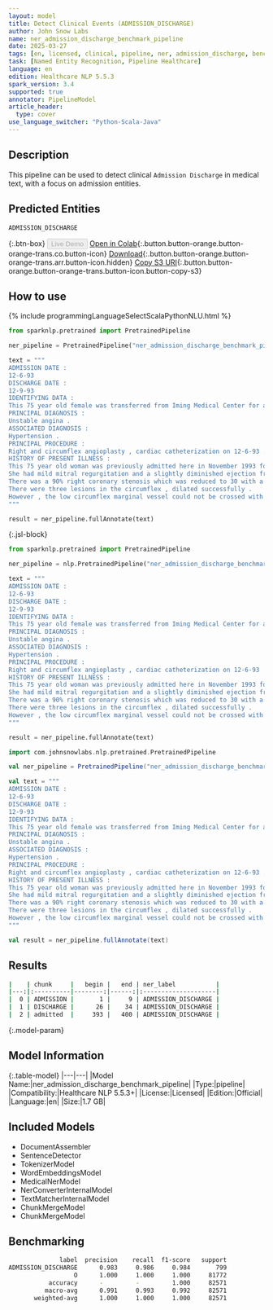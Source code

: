 ```yaml
---
layout: model
title: Detect Clinical Events (ADMISSION_DISCHARGE)
author: John Snow Labs
name: ner_admission_discharge_benchmark_pipeline
date: 2025-03-27
tags: [en, licensed, clinical, pipeline, ner, admission_discharge, benchmark]
task: [Named Entity Recognition, Pipeline Healthcare]
language: en
edition: Healthcare NLP 5.5.3
spark_version: 3.4
supported: true
annotator: PipelineModel
article_header:
  type: cover
use_language_switcher: "Python-Scala-Java"
---
```


## Description

This pipeline can be used to detect clinical `Admission Discharge` in medical text, with a focus on admission entities.

## Predicted Entities

`ADMISSION_DISCHARGE`

{:.btn-box}
<button class="button button-orange" disabled>Live Demo</button>
[Open in Colab](https://colab.research.google.com/github/JohnSnowLabs/spark-nlp-workshop/blob/master/healthcare-nlp/07.0.Pretrained_Clinical_Pipelines.ipynb){:.button.button-orange.button-orange-trans.co.button-icon}
[Download](https://s3.amazonaws.com/auxdata.johnsnowlabs.com/clinical/models/ner_admission_discharge_benchmark_pipeline_en_5.5.3_3.4_1743108380355.zip){:.button.button-orange.button-orange-trans.arr.button-icon.hidden}
[Copy S3 URI](s3://auxdata.johnsnowlabs.com/clinical/models/ner_admission_discharge_benchmark_pipeline_en_5.5.3_3.4_1743108380355.zip){:.button.button-orange.button-orange-trans.button-icon.button-copy-s3}

## How to use



<div class="tabs-box" markdown="1">
{% include programmingLanguageSelectScalaPythonNLU.html %}

```python
from sparknlp.pretrained import PretrainedPipeline

ner_pipeline = PretrainedPipeline("ner_admission_discharge_benchmark_pipeline", "en", "clinical/models")

text = """
ADMISSION DATE :
12-6-93
DISCHARGE DATE :
12-9-93
IDENTIFYING DATA :
This 75 year old female was transferred from Iming Medical Center for angioplasty .
PRINCIPAL DIAGNOSIS :
Unstable angina .
ASSOCIATED DIAGNOSIS :
Hypertension .
PRINCIPAL PROCEDURE :
Right and circumflex angioplasty , cardiac catheterization on 12-6-93 .
HISTORY OF PRESENT ILLNESS :
This 75 year old woman was previously admitted here in November 1993 for chronic angina .
She had mild mitral regurgitation and a slightly diminished ejection fraction .
There was a 90% right coronary stenosis which was reduced to 30 with a balloon angioplasty .
There were three lesions in the circumflex , dilated successfully .
However , the low circumflex marginal vessel could not be crossed with the balloon .
"""

result = ner_pipeline.fullAnnotate(text)
```

{:.jsl-block}
```python
from sparknlp.pretrained import PretrainedPipeline

ner_pipeline = nlp.PretrainedPipeline("ner_admission_discharge_benchmark_pipeline", "en", "clinical/models")

text = """
ADMISSION DATE :
12-6-93
DISCHARGE DATE :
12-9-93
IDENTIFYING DATA :
This 75 year old female was transferred from Iming Medical Center for angioplasty .
PRINCIPAL DIAGNOSIS :
Unstable angina .
ASSOCIATED DIAGNOSIS :
Hypertension .
PRINCIPAL PROCEDURE :
Right and circumflex angioplasty , cardiac catheterization on 12-6-93 .
HISTORY OF PRESENT ILLNESS :
This 75 year old woman was previously admitted here in November 1993 for chronic angina .
She had mild mitral regurgitation and a slightly diminished ejection fraction .
There was a 90% right coronary stenosis which was reduced to 30 with a balloon angioplasty .
There were three lesions in the circumflex , dilated successfully .
However , the low circumflex marginal vessel could not be crossed with the balloon .
"""

result = ner_pipeline.fullAnnotate(text)
```

```scala
import com.johnsnowlabs.nlp.pretrained.PretrainedPipeline

val ner_pipeline = PretrainedPipeline("ner_admission_discharge_benchmark_pipeline", "en", "clinical/models")

val text = """
ADMISSION DATE :
12-6-93
DISCHARGE DATE :
12-9-93
IDENTIFYING DATA :
This 75 year old female was transferred from Iming Medical Center for angioplasty .
PRINCIPAL DIAGNOSIS :
Unstable angina .
ASSOCIATED DIAGNOSIS :
Hypertension .
PRINCIPAL PROCEDURE :
Right and circumflex angioplasty , cardiac catheterization on 12-6-93 .
HISTORY OF PRESENT ILLNESS :
This 75 year old woman was previously admitted here in November 1993 for chronic angina .
She had mild mitral regurgitation and a slightly diminished ejection fraction .
There was a 90% right coronary stenosis which was reduced to 30 with a balloon angioplasty .
There were three lesions in the circumflex , dilated successfully .
However , the low circumflex marginal vessel could not be crossed with the balloon .
"""

val result = ner_pipeline.fullAnnotate(text)
```
</div>

## Results

```bash
|    | chunk     |   begin |   end | ner_label           |
|---:|:----------|--------:|------:|:--------------------|
|  0 | ADMISSION |       1 |     9 | ADMISSION_DISCHARGE |
|  1 | DISCHARGE |      26 |    34 | ADMISSION_DISCHARGE |
|  2 | admitted  |     393 |   400 | ADMISSION_DISCHARGE |
```

{:.model-param}
## Model Information

{:.table-model}
|---|---|
|Model Name:|ner_admission_discharge_benchmark_pipeline|
|Type:|pipeline|
|Compatibility:|Healthcare NLP 5.5.3+|
|License:|Licensed|
|Edition:|Official|
|Language:|en|
|Size:|1.7 GB|


## Included Models

- DocumentAssembler
- SentenceDetector
- TokenizerModel
- WordEmbeddingsModel
- MedicalNerModel
- NerConverterInternalModel
- TextMatcherInternalModel
- ChunkMergeModel
- ChunkMergeModel


## Benchmarking
```bash
              label  precision    recall  f1-score   support
ADMISSION_DISCHARGE      0.983     0.986     0.984       799
                  O      1.000     1.000     1.000     81772
           accuracy      -         -         1.000     82571
          macro-avg      0.991     0.993     0.992     82571
       weighted-avg      1.000     1.000     1.000     82571
```